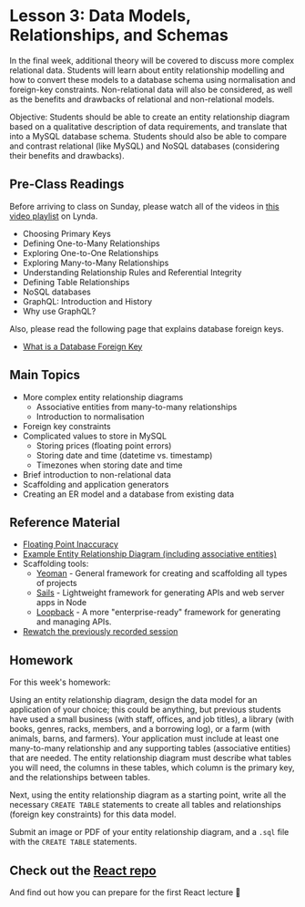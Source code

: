 # Lesson 3: Data Models, Relationships, and Schemas

In the final week, additional theory will be covered to discuss more complex relational data. Students will learn about entity relationship modelling and how to convert these models to a database schema using normalisation and foreign-key constraints. Non-relational data will also be considered, as well as the benefits and drawbacks of relational and non-relational models.

Objective: Students should be able to create an entity relationship diagram based on a qualitative description of data requirements, and translate that into a MySQL database schema. Students should also be able to compare and contrast relational (like MySQL) and NoSQL databases (considering their benefits and drawbacks).

## Pre-Class Readings

Before arriving to class on Sunday, please watch all of the videos in [this video playlist](https://www.lynda.com/SharedPlaylist/ae29ea2f495c432793abc220da47baa6) on Lynda.
- Choosing Primary Keys
- Defining One-to-Many Relationships
- Exploring One-to-One Relationships
- Exploring Many-to-Many Relationships
- Understanding Relationship Rules and Referential Integrity
- Defining Table Relationships
- NoSQL databases
- GraphQL: Introduction and History
- Why use GraphQL?

Also, please read the following page that explains database foreign keys.
- [What is a Database Foreign Key](http://databases.about.com/cs/specificproducts/g/foreignkey.htm)

## Main Topics

- More complex entity relationship diagrams
    - Associative entities from many-to-many relationships
    - Introduction to normalisation
- Foreign key constraints
- Complicated values to store in MySQL
    - Storing prices (floating point errors)
    - Storing date and time (datetime vs. timestamp)
    - Timezones when storing date and time
- Brief introduction to non-relational data
- Scaffolding and application generators
- Creating an ER model and a database from existing data

## Reference Material

- [Floating Point Inaccuracy](http://stackoverflow.com/questions/2100490/floating-point-inaccuracy-examples#2100502)
- [Example Entity Relationship Diagram (including associative entities)](http://users.csc.calpoly.edu/~jdalbey/308/Lectures/HOWTO-ERD.html)
- Scaffolding tools:
    - [Yeoman](http://yeoman.io) - General framework for creating and scaffolding all types of projects
    - [Sails](http://sails.js) - Lightweight framework for generating APIs and web server apps in Node
    - [Loopback](http://loopback.io/) - A more "enterprise-ready" framework for generating and managing APIs.
- [Rewatch the previously recorded session](https://www.youtube.com/watch?v=ZNLhHUDj6jo)

## Homework

For this week's homework:

Using an entity relationship diagram, design the data model for an application of your choice; this could be anything, but previous students have used a small business (with staff, offices, and job titles), a library (with books, genres, racks, members, and a borrowing log), or a farm (with animals, barns, and farmers). Your application must include at least one many-to-many relationship and any supporting tables (associative entities) that are needed. The entity relationship diagram must describe what tables you will need, the columns in these tables, which column is the primary key, and the relationships between tables.

Next, using the entity relationship diagram as a starting point, write all the necessary `CREATE TABLE` statements to create all tables and relationships (foreign key constraints) for this data model.

Submit an image or PDF of your entity relationship diagram, and a `.sql` file with the `CREATE TABLE` statements.

## Check out the [React repo](https://github.com/HackYourFuture-cph/React)
And find out how you can prepare for the first React lecture :dancers:
